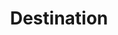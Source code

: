 ---
# -------------------------- #
#        CONTENT TYPE        #
# -------------------------- #

content-type: "api-object"
endpoint: "destinations"
order: 4


# -------------------------- #
#        OBJECT INFO         #
# -------------------------- #

title: "Destination"
endpoint-url: "/destinations"

description: "{{ api.core-objects.destinations.description }}"
intro-short: "Create, update, and delete destinations" # Used in the API functionality section of the docs

# -------------------------- #
#        VERSION INFO        #
# -------------------------- #

latest-version: "4"
versions:
  - number: "4"
    deprecated: false

  - number: "3"
    deprecated: false


# -------------------------- #
#      AVAILABLE METHODS     #
# -------------------------- #

available-methods:
  - id: "create-a-destination"
    title: "Create a destination"
    method: "post"
    short: "{{ api.core-objects.destinations.create.description | flatify }}"

  - id: "update-a-destination"
    title: "Update a destination"
    method: "put"
    short: "{{ api.core-objects.destinations.update.description | flatify }}"

  - id: "list-destinations"
    title: "List destinations"
    method: "get"
    short: "{{ api.core-objects.destinations.list.description | flatify }}"

  - id: "delete-a-destination"
    title: "Delete a destination"
    method: "delete"
    short: "{{ api.core-objects.destinations.delete.description | flatify }}"


# -------------------------- #
#      COMMON ATTRIBUTES     #
# -------------------------- #

## These attributes are shared across all versions of the object.
## Attributes specific to a version are in that object's file.

## Ex: _connect-files/api/objects/destinations/v4/destination-object-v4.md
## Has the attributes specific to version 4 of this object.

common-attributes:
  - name: "id"
    type: "integer"
    description: "A unique identifier for this destination."
    example-value: |
      110397

  - name: "created_at"
    type: "timestamp"
    description: "The time at which the destination object was created."
    example-value: |
      "2018-11-14T20:09:30Z"

  - name: "type"
    type: "string"
    description: "{{ connect.common.attributes.destination-type | flatify }}"
    example-value: |
      "postgres"

  - name: "updated_at"
    type: "timestamp"
    description: "The time at which the destination object was last updated."
    example-value: |
      "2018-11-27T15:25:20Z"
---